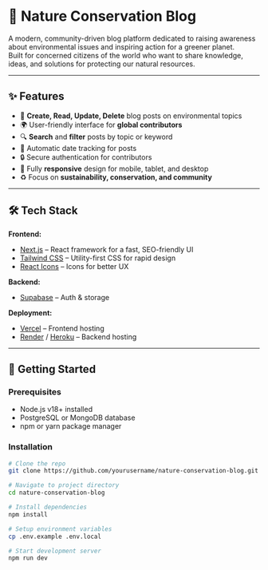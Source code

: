 # 🌱 Nature Conservation Blog

A modern, community-driven blog platform dedicated to raising awareness about environmental issues and inspiring action for a greener planet.  
Built for concerned citizens of the world who want to share knowledge, ideas, and solutions for protecting our natural resources.

---

## ✨ Features

- 📝 **Create, Read, Update, Delete** blog posts on environmental topics  
- 🌍 User-friendly interface for **global contributors**  
- 🔍 **Search** and **filter** posts by topic or keyword  
- 📅 Automatic date tracking for posts  
- 🔒 Secure authentication for contributors  
- 📱 Fully **responsive** design for mobile, tablet, and desktop  
- ♻ Focus on **sustainability, conservation, and community**

---

## 🛠 Tech Stack

**Frontend:**
- [Next.js](https://nextjs.org/) – React framework for a fast, SEO-friendly UI
- [Tailwind CSS](https://tailwindcss.com/) – Utility-first CSS for rapid design
- [React Icons](https://react-icons.github.io/react-icons/) – Icons for better UX

**Backend:**
- [Supabase](https://supabase.com/) – Auth & storage

**Deployment:**
- [Vercel](https://vercel.com/) – Frontend hosting
- [Render](https://render.com/) / [Heroku](https://www.heroku.com/) – Backend hosting

---

## 🚀 Getting Started

### Prerequisites
- Node.js v18+ installed
- PostgreSQL or MongoDB database
- npm or yarn package manager

### Installation
```bash
# Clone the repo
git clone https://github.com/yourusername/nature-conservation-blog.git

# Navigate to project directory
cd nature-conservation-blog

# Install dependencies
npm install

# Setup environment variables
cp .env.example .env.local

# Start development server
npm run dev
